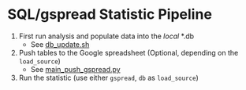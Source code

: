 # SQL/gspread Statistic Pipeline

1. First run analysis and populate data into the *local* *.db
    - See [db_update.sh](../../../../bash/vop/db_update.sh)
2. Push tables to the Google spreadsheet (Optional, depending on the `load_source`)
    - See [main_push_gspread.py](main_push_gspread.py)
3. Run the statistic (use either `gspread`, `db` as `load_source`)